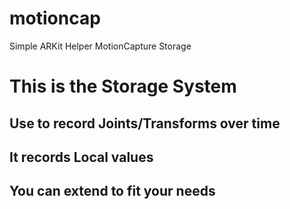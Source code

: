 # motioncap
Simple ARKit Helper MotionCapture Storage

# This is the Storage System

## Use to record Joints/Transforms over time
## It records Local values
## You can extend to fit your needs
